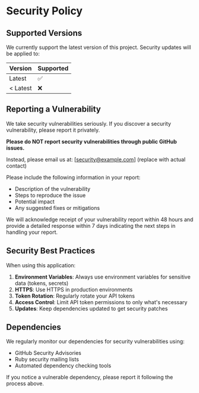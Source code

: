 # Security Policy

## Supported Versions

We currently support the latest version of this project. Security updates will be applied to:

| Version  | Supported          |
| -------- | ------------------ |
| Latest   | :white_check_mark: |
| < Latest | :x:                |

## Reporting a Vulnerability

We take security vulnerabilities seriously. If you discover a security vulnerability, please report it privately.

**Please do NOT report security vulnerabilities through public GitHub issues.**

Instead, please email us at: [security@example.com] (replace with actual contact)

Please include the following information in your report:

- Description of the vulnerability
- Steps to reproduce the issue
- Potential impact
- Any suggested fixes or mitigations

We will acknowledge receipt of your vulnerability report within 48 hours and provide a detailed response within 7 days indicating the next steps in handling your report.

## Security Best Practices

When using this application:

1. **Environment Variables**: Always use environment variables for sensitive data (tokens, secrets)
2. **HTTPS**: Use HTTPS in production environments
3. **Token Rotation**: Regularly rotate your API tokens
4. **Access Control**: Limit API token permissions to only what's necessary
5. **Updates**: Keep dependencies updated to get security patches

## Dependencies

We regularly monitor our dependencies for security vulnerabilities using:

- GitHub Security Advisories
- Ruby security mailing lists
- Automated dependency checking tools

If you notice a vulnerable dependency, please report it following the process above.
